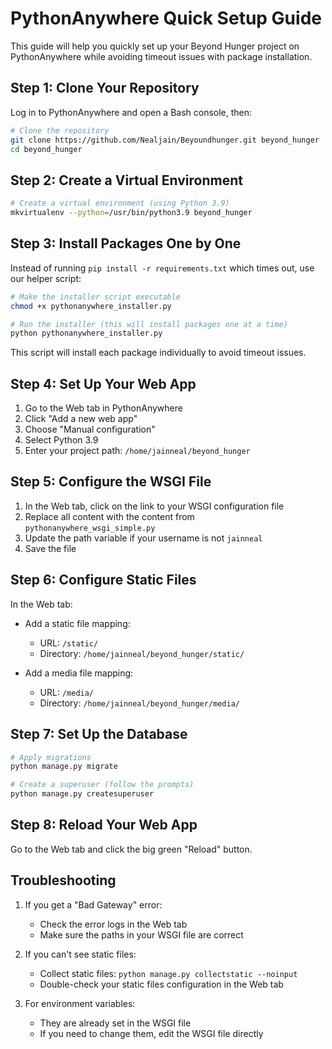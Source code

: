 # PythonAnywhere Quick Setup Guide

This guide will help you quickly set up your Beyond Hunger project on PythonAnywhere while avoiding timeout issues with package installation.

## Step 1: Clone Your Repository

Log in to PythonAnywhere and open a Bash console, then:

```bash
# Clone the repository
git clone https://github.com/Nealjain/Beyoundhunger.git beyond_hunger
cd beyond_hunger
```

## Step 2: Create a Virtual Environment

```bash
# Create a virtual environment (using Python 3.9)
mkvirtualenv --python=/usr/bin/python3.9 beyond_hunger
```

## Step 3: Install Packages One by One

Instead of running `pip install -r requirements.txt` which times out, use our helper script:

```bash
# Make the installer script executable
chmod +x pythonanywhere_installer.py

# Run the installer (this will install packages one at a time)
python pythonanywhere_installer.py
```

This script will install each package individually to avoid timeout issues.

## Step 4: Set Up Your Web App

1. Go to the Web tab in PythonAnywhere
2. Click "Add a new web app"
3. Choose "Manual configuration"
4. Select Python 3.9
5. Enter your project path: `/home/jainneal/beyond_hunger`

## Step 5: Configure the WSGI File

1. In the Web tab, click on the link to your WSGI configuration file
2. Replace all content with the content from `pythonanywhere_wsgi_simple.py`
3. Update the path variable if your username is not `jainneal`
4. Save the file

## Step 6: Configure Static Files

In the Web tab:

- Add a static file mapping:
  - URL: `/static/`
  - Directory: `/home/jainneal/beyond_hunger/static/`

- Add a media file mapping:
  - URL: `/media/`
  - Directory: `/home/jainneal/beyond_hunger/media/`

## Step 7: Set Up the Database

```bash
# Apply migrations
python manage.py migrate

# Create a superuser (follow the prompts)
python manage.py createsuperuser
```

## Step 8: Reload Your Web App

Go to the Web tab and click the big green "Reload" button.

## Troubleshooting

1. If you get a "Bad Gateway" error:
   - Check the error logs in the Web tab
   - Make sure the paths in your WSGI file are correct

2. If you can't see static files:
   - Collect static files: `python manage.py collectstatic --noinput`
   - Double-check your static files configuration in the Web tab

3. For environment variables:
   - They are already set in the WSGI file
   - If you need to change them, edit the WSGI file directly 